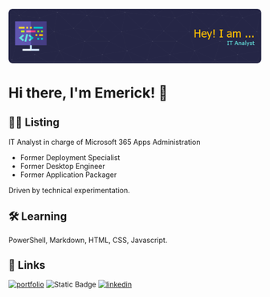 ![Header](header.png)

# Hi there, I'm Emerick! 👋


## 🧑‍💻 Listing
IT Analyst in charge of Microsoft 365 Apps Administration
</br>
- Former Deployment Specialist 
- Former Desktop Engineer
- Former Application Packager
  
Driven by technical experimentation.

## 🛠 Learning
 PowerShell, Markdown, HTML, CSS, Javascript.


## 🔗 Links
[![portfolio](https://img.shields.io/badge/my_portfolio-000?style=for-the-badge&logo=ko-fi&logoColor=white)](https://www.egiberne.me/)
![Static Badge](https://img.shields.io/badge/Microsoft-Learn?style=for-the-badge&logo=Microsoft&color=00A4EF&link=https%3A%2F%2Flearn.microsoft.com%2F)
[![linkedin](https://img.shields.io/badge/linkedin-0A66C2?style=for-the-badge&logo=linkedin&logoColor=white)](https://www.linkedin.com/)





<!--
**egiberne/egiberne** is a ✨ _special_ ✨ repository because its `README.md` (this file) appears on your GitHub profile.

Here are some ideas to get you started:

- 🔭 I’m currently working on ...
- 🌱 I’m currently learning ...
- 👯 I’m looking to collaborate on ...
- 🤔 I’m looking for help with ...
- 💬 Ask me about ...
- 📫 How to reach me: ...
- 😄 Pronouns: ...
- ⚡ Fun fact: ...
-->
